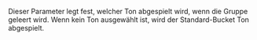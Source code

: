 Dieser Parameter legt fest, welcher Ton abgespielt wird, wenn die Gruppe geleert wird. Wenn kein Ton ausgewählt ist, wird der Standard-Bucket Ton abgespielt.